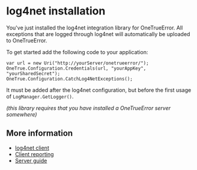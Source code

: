 log4net installation
====================

You've just installed the log4net integration library for OneTrueError. All exceptions that are logged through log4net will automatically be uploaded to OneTrueError.

To get started add the following code to your application:

```
var url = new Uri("http://yourServer/onetrueerror/");
OneTrue.Configuration.Credentials(url, "yourAppKey", "yourSharedSecret");
OneTrue.Configuration.CatchLog4NetExceptions();
```

It must be added after the log4net configuration, but before the first usage of `LogManager.GetLogger()`.

*(this library requires that you have installed a OneTrueError server somewhere)*

## More information

* [log4net client](index.md)
* [Client reporting](../index.md)
* [Server guide](../../server.md)
